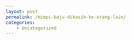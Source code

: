 ```yaml
---
layout: post
permalink: /mimpi-baju-dikasih-ke-orang-lain/
categories:
    - Uncategorized
---
```


